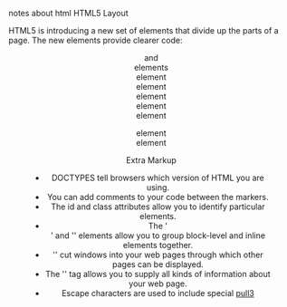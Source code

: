 notes about html 
HTML5 Layout

HTML5 is introducing a new set of elements that divide up the parts of a page. The new elements provide clearer code:

<header> and <footer> elements  
<nav> element
<article> element
<aside> element
<section> element
<hgroup> element
<figure> element
<div> element

Extra Markup

* DOCTYPES tell browsers which version of HTML you
are using.
* You can add comments to your code between the <!-- and --> markers.
* The id and class attributes allow you to identify
particular elements.
* The '<div>' and '<span>' elements allow you to group
block-level and inline elements together.
* '<iframes>' cut windows into your web pages through
which other pages can be displayed.
* The '<meta>' tag allows you to supply all kinds of
information about your web page.
* Escape characters are used to include special
[pull3](https://github.com/capmohamad/)
